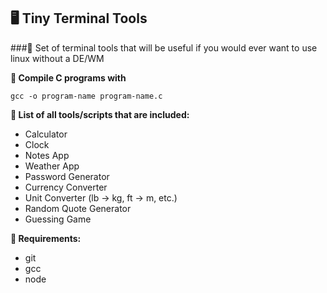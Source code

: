 ## 🖥️ Tiny Terminal Tools

###📀 Set of terminal tools that will be useful if you would ever want to use linux without a DE/WM

**💾 Compile C programs with**

```gcc -o program-name program-name.c``` 

**🚀 List of all tools/scripts that are included:**
- Calculator
- Clock
- Notes App
- Weather App
- Password Generator
- Currency Converter
- Unit Converter (lb -> kg, ft -> m, etc.)
- Random Quote Generator
- Guessing Game

**🧾 Requirements:**
- git
- gcc
- node
